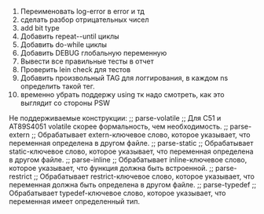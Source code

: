 

1) Переименовать log-error в error и тд
2) сделать разбор отрицательных чисел
3) add bit type
4) Добавить repeat--until циклы
4) Добавить do-while циклы
5) Добавить DEBUG глобальную переменную
6) Вывести все правильные тесты в отчет
7) Проверить lein check для тестов
8) Добавить произвольный TAG для логгирования, в каждом ns определить такой тег.
9) временно убрать поддержу using тк надо смотреть, как это выглядит со стороны PSW 


Не поддерживаемые конструкции:
        ;; parse-volatile ;; Для C51 и AT89S4051 volatile скорее формальность, чем необходимость.
        ;; parse-extern ;; Обрабатывает extern-ключевое слово, которое указывает, что переменная определена в другом файле.
        ;; parse-static ;; Обрабатывает static-ключевое слово, которое указывает, что переменная определена в другом файле.
        ;; parse-inline ;; Обрабатывает inline-ключевое слово, которое указывает, что функция должна быть встроенной.
        ;; parse-restrict ;; Обрабатывает restrict-ключевое слово, которое указывает, что переменная должна быть определена в другом файле.
        ;; parse-typedef ;; Обрабатывает typedef-ключевое слово, которое указывает, что переменная имеет определенный тип.
